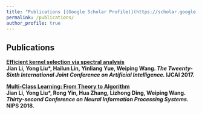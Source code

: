 ```yaml
---
title: "Publications [(Google Scholar Profile)](https://scholar.google.com/citations?user=IAJpTqYAAAAJ&hl=zh-CN)"
permalink: /publications/
author_profile: true
---
```


## Publications

<b>[Efficient kernel selection via spectral analysis](http://superlj666.github.io/publications/sm)</b> <br>
<b>Jian Li<b>, Yong Liu*, Hailun Lin, Yinliang Yue, Weiping Wang. <i>The Tweenty-Sixth International Joint Conference on Artificial Intelligence.</i> <b>IJCAI 2017</b>.

<b>[Multi-Class Learning: From Theory to Algorithm](http://superlj666.github.io/publications/mc)</b> <br>
<b>Jian Li<b>, Yong Liu*, Rong Yin, Hua Zhang, Lizhong Ding, Weiping Wang. <i>Thirty-second Conference on Neural Information Processing Systems.</i> <b>NIPS 2018</b>.